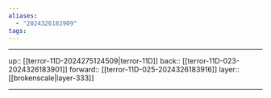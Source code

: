 ```yaml
---
aliases:
  - "2024326183909"
tags:
---
```




***

up:: [[terror-11D-2024275124509|terror-11D]]
back:: [[terror-11D-023-2024326183901]]
forward:: [[terror-11D-025-2024326183916]]
layer:: [[brokenscale|layer-333]]

***
